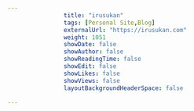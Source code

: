 ---
                title: "irusukan"
                tags: [Personal Site,Blog]
                externalUrl: "https://irusukan.com"
                weight: 1051
                showDate: false
                showAuthor: false
                showReadingTime: false
                showEdit: false
                showLikes: false
                showViews: false
                layoutBackgroundHeaderSpace: false
                ---
